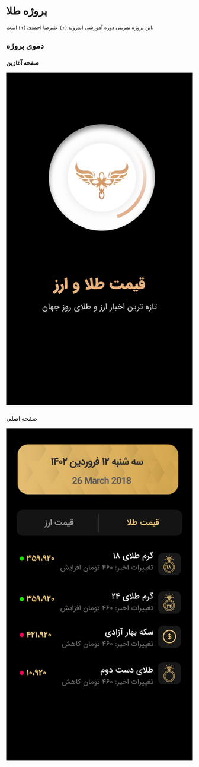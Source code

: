 # پروژه طلا

این پروژه تمرینی دوره آموزشی اندروید
([+](https://www.daneshjooyar.com/android-programming/))
علیرضا احمدی
([+](https://alirezaahmadi.info/))
است.

## دموی پروژه

### صفحه آغازین

![صفحه آغازین برنامه](/img/view_splash.png)

### صفحه اصلی

![صفحه اصلی برنامه](img/view_main.png)